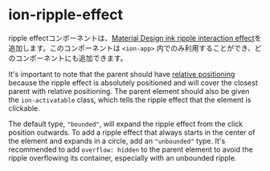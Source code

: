 # ion-ripple-effect

ripple effectコンポーネントは、[Material Design ink ripple interaction effect](https://material.io/develop/web/components/ripples/)を追加します。このコンポーネントは `<ion-app>` 内でのみ利用することができ、どのコンポーネントにも追加できます。

It's important to note that the parent should have [relative positioning](https://developer.mozilla.org/en-US/docs/Web/CSS/position) because the ripple effect is absolutely positioned and will cover the closest parent with relative positioning. The parent element should also be given the `ion-activatable` class, which tells the ripple effect that the element is clickable.
  
The default type, `"bounded"`, will expand the ripple effect from the click position outwards. To add a ripple effect that always starts in the center of the element and expands in a circle, add an `"unbounded"` type. It's recommended to add `overflow: hidden` to the parent element to avoid the ripple overflowing its container, especially with an unbounded ripple.
